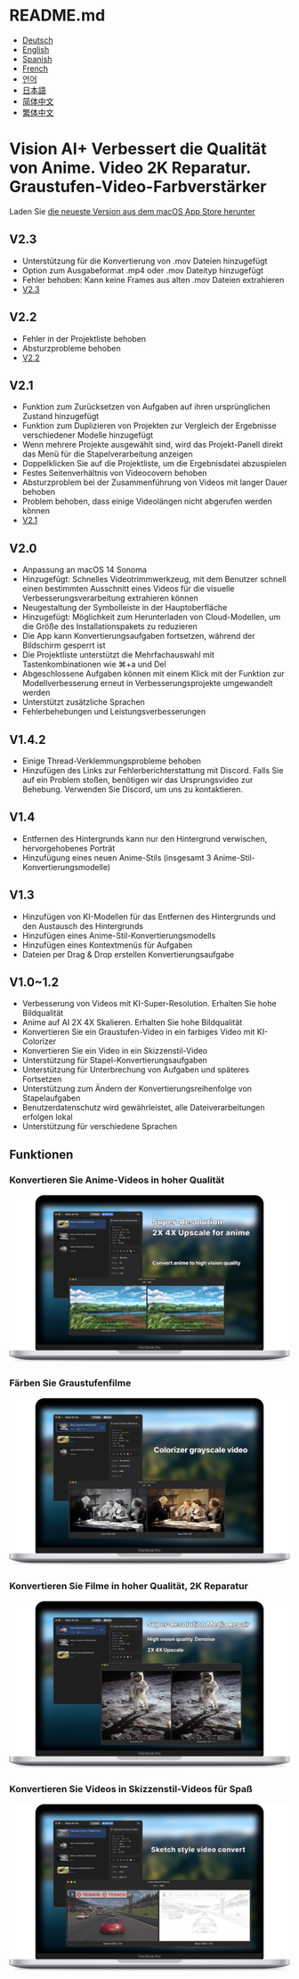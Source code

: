 # README.md
- [Deutsch](README.de.md)
- [English](README.md)
- [Spanish](README.es.md)
- [French](README.fr.md)
- [언어](README.ko.md)
- [日本語](README.ja.md)
- [简体中文](README.zh_cn.md)
- [繁体中文](README.zh_tw.md)

# Vision AI+ Verbessert die Qualität von Anime. Video 2K Reparatur. Graustufen-Video-Farbverstärker

Laden Sie [die neueste Version aus dem macOS App Store herunter](https://apps.apple.com/de/app/id6445976076)

V2.3
---
- Unterstützung für die Konvertierung von .mov Dateien hinzugefügt
- Option zum Ausgabeformat .mp4 oder .mov Dateityp hinzugefügt
- Fehler behoben: Kann keine Frames aus alten .mov Dateien extrahieren
- [V2.3](https://download.marksdo.com/apps/VisionAI/V2.3/VisionAI.dmg)

V2.2
---
- Fehler in der Projektliste behoben
- Absturzprobleme behoben
- [V2.2](https://download.marksdo.com/apps/VisionAI/V2.2/VisionAI.dmg)

V2.1
---
- Funktion zum Zurücksetzen von Aufgaben auf ihren ursprünglichen Zustand hinzugefügt
- Funktion zum Duplizieren von Projekten zur Vergleich der Ergebnisse verschiedener Modelle hinzugefügt
- Wenn mehrere Projekte ausgewählt sind, wird das Projekt-Panell direkt das Menü für die Stapelverarbeitung anzeigen
- Doppelklicken Sie auf die Projektliste, um die Ergebnisdatei abzuspielen
- Festes Seitenverhältnis von Videocovern behoben
- Absturzproblem bei der Zusammenführung von Videos mit langer Dauer behoben
- Problem behoben, dass einige Videolängen nicht abgerufen werden können
- [V2.1](https://download.marksdo.com/apps/VisionAI/V2.1/VisionAI.zip)

V2.0
---
- Anpassung an macOS 14 Sonoma
- Hinzugefügt: Schnelles Videotrimmwerkzeug, mit dem Benutzer schnell einen bestimmten Ausschnitt eines Videos für die visuelle Verbesserungsverarbeitung extrahieren können
- Neugestaltung der Symbolleiste in der Hauptoberfläche
- Hinzugefügt: Möglichkeit zum Herunterladen von Cloud-Modellen, um die Größe des Installationspakets zu reduzieren
- Die App kann Konvertierungsaufgaben fortsetzen, während der Bildschirm gesperrt ist
- Die Projektliste unterstützt die Mehrfachauswahl mit Tastenkombinationen wie ⌘+a und Del
- Abgeschlossene Aufgaben können mit einem Klick mit der Funktion zur Modellverbesserung erneut in Verbesserungsprojekte umgewandelt werden
- Unterstützt zusätzliche Sprachen
- Fehlerbehebungen und Leistungsverbesserungen

V1.4.2
---
- Einige Thread-Verklemmungsprobleme behoben
- Hinzufügen des Links zur Fehlerberichterstattung mit Discord. Falls Sie auf ein Problem stoßen, benötigen wir das Ursprungsvideo zur Behebung. Verwenden Sie Discord, um uns zu kontaktieren.

V1.4
---
- Entfernen des Hintergrunds kann nur den Hintergrund verwischen, hervorgehobenes Porträt
- Hinzufügung eines neuen Anime-Stils (insgesamt 3 Anime-Stil-Konvertierungsmodelle)

V1.3
---
- Hinzufügen von KI-Modellen für das Entfernen des Hintergrunds und den Austausch des Hintergrunds
- Hinzufügen eines Anime-Stil-Konvertierungsmodells
- Hinzufügen eines Kontextmenüs für Aufgaben
- Dateien per Drag & Drop erstellen Konvertierungsaufgabe

V1.0~1.2
---
- Verbesserung von Videos mit KI-Super-Resolution. Erhalten Sie hohe Bildqualität
- Anime auf AI 2X 4X Skalieren. Erhalten Sie hohe Bildqualität
- Konvertieren Sie ein Graustufen-Video in ein farbiges Video mit KI-Colorizer
- Konvertieren Sie ein Video in ein Skizzenstil-Video
- Unterstützung für Stapel-Konvertierungsaufgaben
- Unterstützung für Unterbrechung von Aufgaben und späteres Fortsetzen
- Unterstützung zum Ändern der Konvertierungsreihenfolge von Stapelaufgaben
- Benutzerdatenschutz wird gewährleistet, alle Dateiverarbeitungen erfolgen lokal
- Unterstützung für verschiedene Sprachen

## Funktionen

### Konvertieren Sie Anime-Videos in hoher Qualität
![convert-anime-high-quality](imgs/Web-Preview-1.png)

### Färben Sie Graustufenfilme
![colorizer-grayscale-movie](imgs/Web-Preview-2.png)

### Konvertieren Sie Filme in hoher Qualität, 2K Reparatur
![convert-movie-to-high-quality](imgs/Web-Preview-3.png)

### Konvertieren Sie Videos in Skizzenstil-Videos für Spaß
![Convert-video-to-sketch-style-video-for-fun](imgs/Web-Preview-4.png)